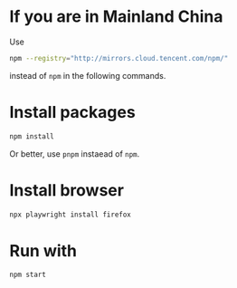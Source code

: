 # If you are in Mainland China
Use
```sh
npm --registry="http://mirrors.cloud.tencent.com/npm/"
```
instead of `npm` in the following commands.

# Install packages
```sh
npm install
```
Or better, use `pnpm` instaead of `npm`.

# Install browser
```sh
npx playwright install firefox
```

# Run with
```sh
npm start
```
